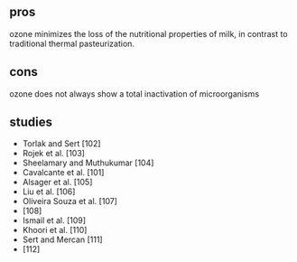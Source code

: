 ## pros
ozone minimizes the loss of the nutritional properties of milk, in contrast to traditional thermal pasteurization.

## cons
ozone does not always show a total inactivation of microorganisms

## studies
- Torlak and Sert [102]
- Rojek et al. [103]
- Sheelamary and Muthukumar [104]
- Cavalcante et al. [101]
- Alsager et al. [105]
- Liu et al. [106]
- Oliveira Souza et al. [107]
- [108]
- Ismail et al. [109]
- Khoori et al. [110]
- Sert and Mercan [111]
- [112]
